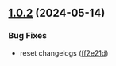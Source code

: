 ## [1.0.2](https://github.com/affinidi/affinidi-tdk/compare/@affinidi-tdk/login-configuration-client-v1.0.1...@affinidi-tdk/login-configuration-client-v1.0.2) (2024-05-14)


### Bug Fixes

* reset changelogs ([ff2e21d](https://github.com/affinidi/affinidi-tdk/commit/ff2e21d527173ae19baa81cd6a50c5ebea0b0a3b))
